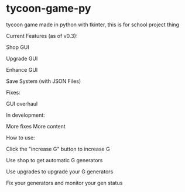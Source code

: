 # tycoon-game-py
tycoon game made in python with tkinter, this is for school project thing


Current Features (as of v0.3):

Shop GUI

Upgrade GUI

Enhance GUI

Save System (with JSON Files)


Fixes:

GUI overhaul


In development:

More fixes
More content

How to use:


Click the "increase G" button to increase G

Use shop to get automatic G generators

Use upgrades to upgrade your G generators

Fix your generators and monitor your gen status
